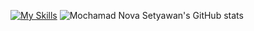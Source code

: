 


[![My Skills](https://skillicons.dev/icons?i=js,java,py)](https://skillicons.dev)
![Mochamad Nova Setyawan's GitHub stats](https://github-readme-stats.vercel.app/api?username=MochamadNovaSetyawan&show_icons=true&theme=transparent)


